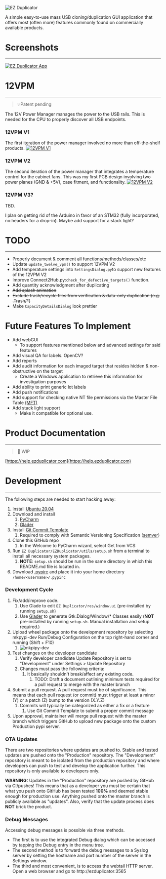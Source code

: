 ![EZ Duplicator](assets/ezduplicator-preview.png)

A simple easy-to-use mass USB cloning/duplication GUI application that offers most (often more) 
features commonly found on commercially available products.


# Screenshots
___

[![EZ Duplicator App](assets/screenshot-collage_400x400.png)](assets/screenshots)

# 12VPM
___
> 💡Patent pending

The 12V Power Manager manages the power to the USB rails.
This is needed for the CPU to properly discover all USB endpoints.

### 12VPM V1
The first iteration of the power manager involved no more than off-the-shelf products.
[![12VPM V1](assets/hardware/12VPM_V1.jpg)](assets/hardware)

### 12VPM V2
The second iteration of the power manager that integrates a temperature control for the cabinet fans.
This was my first PCB design involving two power planes (GND & +5V), case fitment, and functionality.
[![12VPM V2](assets/hardware/12VPM_V2.jpg)](assets/hardware)

### 12VPM V3?

TBD.

I plan on getting rid of the Arduino in favor of an STM32 (fully incorporated, no headers for a drop-in).
Maybe add support for a stack light?

# TODO
___
* Properly document & comment all functions/methods/classes/etc
* Update `update_twelve_vpm()` to support 12VPM V2
* Add temperature settings into `SettingsDialog.py`to support new features of the 12VPM V2
* Improve Connect2Hub.py:`check_for_defective_targets()` function.
* Add quantity acknowledgment after duplicating
* ~~Add splash animation~~
* ~~Exclude trash/recycle files from verification & data-only duplication (e.g. .Trash/*)~~
* Make `CapacityDetailsDialog` look prettier

# Future Features To Implement
* Add webGUI
  * To support features mentioned below and advanced settings for said features
* Add visual QA for labels. OpenCV?
* Add reports
* Add audit information for each imaged target that resides hidden & non-obstructive on the target
  * Create a Windows application to retrieve this information for investigation purposes
* Add ability to print generic lot labels
* Add push notifications
* Add support for checking native NT file permissions via the Master File Table [(MFT)](https://learn.microsoft.com/en-us/windows/win32/fileio/master-file-table)
* Add stack light support
  * Make it compatible for optional use.

# Product Documentation
___
> 👷‍ WIP

[https://help.ezduplicator.com](https://help.ezduplicator.com)

# Development
___
The following steps are needed to start hacking away:
1. Install [Ubuntu 20.04](https://ubuntu.com/download/desktop/thank-you?version=20.04.3&architecture=amd64)
2. Download and install
   1. [PyCharm](https://www.jetbrains.com/pycharm/download/#section=linux)
   2. [Glader](https://github.com/welbornprod/glader)
3. Install [Git Commit Template](https://plugins.jetbrains.com/plugin/9861-git-commit-template)
   1. Required to comply with Semantic Versioning Specification ([semver](https://semver.org/))
4. Clone this GitHub repo
   1. In the Welcome to PyCharm wizard, select Get from VCS
5. Run `EZ Duplicator/EZDuplicator/utils/setup.sh` from a terminal to install all necessary system packages.
   1. **NOTE**: `setup.sh` should be run in the same directory in which this README.md file is located in.
6. Download [.pypirc](https://help.ezduplicator.com) and place it into your home directory `/home/<username>/.pypirc`

### Development Cycle
1. Fix/add/improve code.
   1. Use Glade to edit `EZ Duplicator/res/window.ui` (pre-installed by running `setup.sh`)
   2. Use [Glader](https://github.com/welbornprod/glader) to generate Gtk.Dialog/Window/* Classes easily (**NOT** pre-installed by running `setup.sh`. Manual installation and setup required.)
2. Upload wheel package onto the development repository by selecting mkpypi-dev Run/Debug Configuration on the top right-hand corner and running (Shift + F10)
   1. ![mkpipy-dev](assets/mkpypi-dev.png)
3. Test changes on the developer candidate 
   1. Verify developer candidate Update Repository is set to "Development" under Settings > Update Repository 
   2. Changes must pass the following criteria:
      1. It basically shouldn't break/affect any existing code. 
         1. TODO: Draft a document outlining minimum tests required for a pull request to merge with the master branch 
4. Submit a pull request. A pull request must be of significance. This means that each pull request (or commit) must trigger at least a minor (Y) or a patch (Z) bump to the version (X.Y.Z)
   1. Commits will typically be categorized as either a fix or a feature
      1. Use Git Commit Template to submit a proper commit message
5. Upon approval, maintainer will merge pull request with the master branch which triggers GitHub to upload new package onto the custom Production pypi server.

### OTA Updates
There are two repositories where updates are pushed to.
Stable and tested updates are pushed onto the "Production" repository. The "Development" repository is meant to be isolated from
the production repository and where developers can push to test and
develop the application further. This repository is only available to developers only.

**WARNING:** Updates in the "Production" repository are pushed by GitHub via CI/pushes! This means that as a developer
you must be certain that what you push onto GitHub has been tested **100%** and deemed stable enough for production use.
Anything pushed onto the master branch is publicly available as "updates".
Also, verify that the update process does **NOT** brick the product.

### Debug Messages
Accessing debug messages is possible via three methods.
* The first is to use the integrated Debug dialog which can be accessed by tapping the Debug entry in the menu tree.
* The second method is to forward the debug messages to a Syslog server by setting the hostname and port number of the server in the Settings window.
* The third and most convenient, is to access the webtail HTTP server. Open a web browser and go to http://ezduplicator:3565